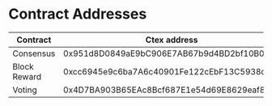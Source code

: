 # Contract Addresses

| Contract     | Ctex address                                | Ctex Testnet address                       |
| ------------ | ------------------------------------------- | ------------------------------------------ |
| Consensus    | 0x951d8D0849aE9bC906E7AB67b9d4BD2bf10B0132  | 0xe66f356fCF7E8c1b45BcD491dd0351CB000fF56e |
| Block Reward | 0xcc6945e9c6ba7A6c40901Fe122cEbF13C5938da8  | 0x2607E4265fDdeD95120f8183025a95B90Cb5A66D |
| Voting       | 0x4D7BA903B65EAc8Bcf687E1e54d69E8629eaf8dA  | 0x6718F0828DfeeE9ba40094C20e05bEB0A5925595 |
